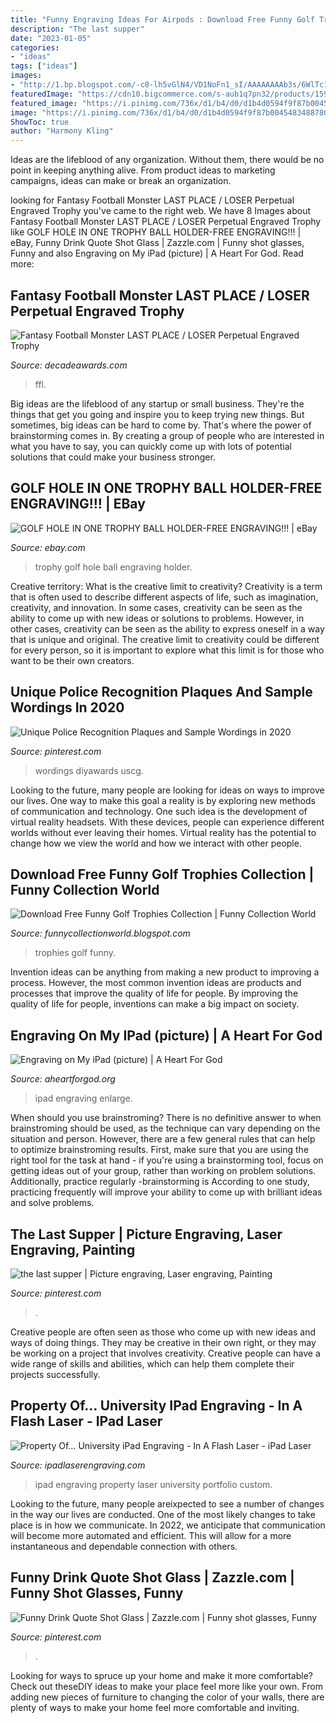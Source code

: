```yaml
---
title: "Funny Engraving Ideas For Airpods : Download Free Funny Golf Trophies Collection"
description: "The last supper"
date: "2023-01-05"
categories:
- "ideas"
tags: ["ideas"]
images:
- "http://1.bp.blogspot.com/-c8-lh5vGlN4/VD1NoFn1_sI/AAAAAAAAb3s/6WlTc1Zgdzk/s1600/Download-Free-Funny-Golf-Trophies-Collection-12.jpg"
featuredImage: "https://cdn10.bigcommerce.com/s-aub1q7pn32/products/15974/images/36915/MR99310-black-blank-front__29053.1502835442.850.1275.jpg?c=2"
featured_image: "https://i.pinimg.com/736x/d1/b4/d0/d1b4d0594f9f87b00454834887801e28.jpg"
image: "https://i.pinimg.com/736x/d1/b4/d0/d1b4d0594f9f87b00454834887801e28.jpg"
ShowToc: true
author: "Harmony Kling"
---
```



Ideas are the lifeblood of any organization. Without them, there would be no point in keeping anything alive. From product ideas to marketing campaigns, ideas can make or break an organization.

	

		
looking for Fantasy Football Monster LAST PLACE / LOSER Perpetual Engraved Trophy you've came to the right web. We have 8 Images about Fantasy Football Monster LAST PLACE / LOSER Perpetual Engraved Trophy like GOLF HOLE IN ONE TROPHY BALL HOLDER-FREE ENGRAVING!!! | eBay, Funny Drink Quote Shot Glass | Zazzle.com | Funny shot glasses, Funny and also Engraving on My iPad (picture) | A Heart For God. Read more:
		
    
## Fantasy Football Monster LAST PLACE / LOSER Perpetual Engraved Trophy

<img loading=lazy src="https://cdn10.bigcommerce.com/s-aub1q7pn32/products/15974/images/36915/MR99310-black-blank-front__29053.1502835442.850.1275.jpg?c=2" onerror="this.onerror=null;this.src='https://tse2.mm.bing.net/th?id=OIP.CE6okcdA2RjmnUlDVwm8YQHaMR&amp;pid=15.1';" alt="Fantasy Football Monster LAST PLACE / LOSER Perpetual Engraved Trophy">

_Source: decadeawards.com_

>ffl. 

	

Big ideas are the lifeblood of any startup or small business. They're the things that get you going and inspire you to keep trying new things. But sometimes, big ideas can be hard to come by. That's where the power of brainstorming comes in. By creating a group of people who are interested in what you have to say, you can quickly come up with lots of potential solutions that could make your business stronger.

    
## GOLF HOLE IN ONE TROPHY BALL HOLDER-FREE ENGRAVING!!! | EBay

<img loading=lazy src="https://i.ebayimg.com/images/i/131292159115-0-1/s-l1000.jpg" onerror="this.onerror=null;this.src='https://tse4.mm.bing.net/th?id=OIP.TOLspsSqJ0mIAlOhYHf2DQHaJ4&amp;pid=15.1';" alt="GOLF HOLE IN ONE TROPHY BALL HOLDER-FREE ENGRAVING!!! | eBay">

_Source: ebay.com_

>trophy golf hole ball engraving holder. 

	

Creative territory: What is the creative limit to creativity?
Creativity is a term that is often used to describe different aspects of life, such as imagination, creativity, and innovation. In some cases, creativity can be seen as the ability to come up with new ideas or solutions to problems. However, in other cases, creativity can be seen as the ability to express oneself in a way that is unique and original. The creative limit to creativity could be different for every person, so it is important to explore what this limit is for those who want to be their own creators.

    
## Unique Police Recognition Plaques And Sample Wordings In 2020

<img loading=lazy src="https://i.pinimg.com/736x/d1/b4/d0/d1b4d0594f9f87b00454834887801e28.jpg" onerror="this.onerror=null;this.src='https://tse1.mm.bing.net/th?id=OIP.SyzLHeZfC1o9C4iJYvDpJwHaHa&amp;pid=15.1';" alt="Unique Police Recognition Plaques and Sample Wordings in 2020">

_Source: pinterest.com_

>wordings diyawards uscg. 

	

Looking to the future, many people are looking for ideas on ways to improve our lives. One way to make this goal a reality is by exploring new methods of communication and technology. One such idea is the development of virtual reality headsets. With these devices, people can experience different worlds without ever leaving their homes. Virtual reality has the potential to change how we view the world and how we interact with other people.

    
## Download Free Funny Golf Trophies Collection | Funny Collection World

<img loading=lazy src="http://1.bp.blogspot.com/-c8-lh5vGlN4/VD1NoFn1_sI/AAAAAAAAb3s/6WlTc1Zgdzk/s1600/Download-Free-Funny-Golf-Trophies-Collection-12.jpg" onerror="this.onerror=null;this.src='https://tse4.mm.bing.net/th?id=OIP.O12AI0IYcxQYsqRwfF7pmAHaJv&amp;pid=15.1';" alt="Download Free Funny Golf Trophies Collection | Funny Collection World">

_Source: funnycollectionworld.blogspot.com_

>trophies golf funny. 

	

Invention ideas can be anything from making a new product to improving a process. However, the most common invention ideas are products and processes that improve the quality of life for people. By improving the quality of life for people, inventions can make a big impact on society.

    
## Engraving On My IPad (picture) | A Heart For God

<img loading=lazy src="http://2.bp.blogspot.com/-nQYd2MrrVJ4/T50gkoCon-I/AAAAAAAADCI/mM1JFdWaYQ4/s1600/ipad+engraving.JPG" onerror="this.onerror=null;this.src='https://tse1.mm.bing.net/th?id=OIP.Ue6LuYd483vztNhnmPJARAHaJ4&amp;pid=15.1';" alt="Engraving on My iPad (picture) | A Heart For God">

_Source: aheartforgod.org_

>ipad engraving enlarge. 

	

When should you use brainstroming?
There is no definitive answer to when brainstroming should be used, as the technique can vary depending on the situation and person. However, there are a few general rules that can help to optimize brainstroming results. First, make sure that you are using the right tool for the task at hand - if you're using a brainstorming tool, focus on getting ideas out of your group, rather than working on problem solutions. Additionally, practice regularly -brainstorming is According to one study, practicing frequently will improve your ability to come up with brilliant ideas and solve problems.

    
## The Last Supper | Picture Engraving, Laser Engraving, Painting

<img loading=lazy src="https://i.pinimg.com/originals/cf/07/a1/cf07a1484f510dd5b7e3aa00017e9341.jpg" onerror="this.onerror=null;this.src='https://tse1.mm.bing.net/th?id=OIP.w6X3McKH-IMvCvm70NjergHaEK&amp;pid=15.1';" alt="the last supper | Picture engraving, Laser engraving, Painting">

_Source: pinterest.com_

>. 

	

Creative people are often seen as those who come up with new ideas and ways of doing things. They may be creative in their own right, or they may be working on a project that involves creativity. Creative people can have a wide range of skills and abilities, which can help them complete their projects successfully.

    
## Property Of… University IPad Engraving - In A Flash Laser - IPad Laser

<img loading=lazy src="http://ipadlaserengraving.com/wp-content/uploads/2012/09/Property-Of-iPad-Engraving1.jpg" onerror="this.onerror=null;this.src='https://tse4.mm.bing.net/th?id=OIP.J1qRtT2se6pkdCWyhh5o8AHaFF&amp;pid=15.1';" alt="Property Of… University iPad Engraving - In A Flash Laser - iPad Laser">

_Source: ipadlaserengraving.com_

>ipad engraving property laser university portfolio custom. 

	

Looking to the future, many people areixpected to see a number of changes in the way our lives are conducted. One of the most likely changes to take place is in how we communicate. In 2022, we anticipate that communication will become more automated and efficient. This will allow for a more instantaneous and dependable connection with others.

    
## Funny Drink Quote Shot Glass | Zazzle.com | Funny Shot Glasses, Funny

<img loading=lazy src="https://i.pinimg.com/originals/3f/89/6a/3f896a72f7472e5d66488e43a89f488c.jpg" onerror="this.onerror=null;this.src='https://tse1.mm.bing.net/th?id=OIP.T3-paltd1aE9p7WVQYvM0QHaHa&amp;pid=15.1';" alt="Funny Drink Quote Shot Glass | Zazzle.com | Funny shot glasses, Funny">

_Source: pinterest.com_

>. 

	

Looking for ways to spruce up your home and make it more comfortable? Check out theseDIY ideas to make your place feel more like your own. From adding new pieces of furniture to changing the color of your walls, there are plenty of ways to make your home feel more comfortable and inviting.

